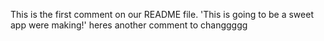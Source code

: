 This is the first comment on our README file.
'This is going to be a sweet app were making!'
heres another comment to changgggg
